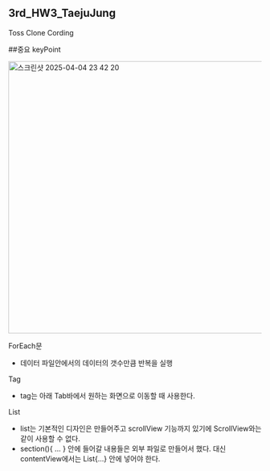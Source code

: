 ## 3rd_HW3_TaejuJung
Toss Clone Cording

##중요 keyPoint


<img width="540" alt="스크린샷 2025-04-04 23 42 20" src="https://github.com/user-attachments/assets/5ecbdcea-f7a3-4364-8cb1-be07efd46929" />

ForEach문
- 데이터 파일안에서의 데이터의 갯수만큼 반복을 실행


Tag
- tag는 아래 Tab바에서 원하는 화면으로 이동할 때 사용한다.


List
- list는 기본적인 디자인은 만들어주고 scrollView 기능까지 있기에 ScrollView와는 같이 사용할 수 없다. 
- section(){ ... } 안에 들어갈 내용들은 외부 파일로 만들어서 했다. 대신 contentView에서는 List{...} 안에 넣어야 한다.
